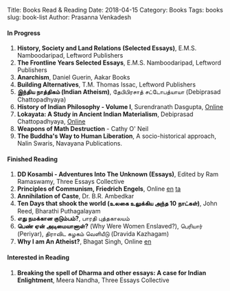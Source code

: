 ﻿Title: Books Read & Reading
Date: 2018-04-15
Category: Books
Tags: books
slug: book-list
Author: Prasanna Venkadesh

#### In Progress

1. **History, Society and Land Relations (Selected Essays)**, E.M.S. Namboodaripad, Leftword Publishers
2. **The Frontline Years Selected Essays**, E.M.S. Namboodaripad, Leftword Publishers
3. **Anarchism**, Daniel Guerin, Aakar Books
4. **Building Alternatives**, T.M. Thomas Issac, Leftword Publishers
5. **இந்திய நாத்திகம் (Indian Atheism)**, தேபிபிரசாத் சட்டோபத்யாயா (Debiprasad Chattopadhyaya)
6. **History of Indian Philosophy - Volume I**, Surendranath Dasgupta, [Online](https://www.wisdomlib.org/hinduism/book/a-history-of-indian-philosophy-volume-1)
7. **Lokayata: A Study in Ancient Indian Materialism**, Debiprasad Chattopadhyaya, [Online](https://archive.org/download/LokayataAStudyInAncientIndianMaterialismDebiprasadChattopadhyaya/)
8. **Weapons of Math Destruction** - Cathy O' Neil
9. **The Buddha's Way to Human Liberation**, A socio-historical approach, Nalin Swaris, Navayana Publications.

#### Finished Reading

1. **DD Kosambi - Adventures Into The Unknown (Essays)**, Edited by Ram Ramaswamy, Three Essays Collective
2. **Principles of Communism, Friedrich Engels**, Online [en](https://www.marxists.org/archive/marx/works/1847/11/prin-com.htm) [ta](https://www.marxists.org/tamil/marx/1847/prin-of-com.htm)
3. **Annihilation of Caste**, Dr. B.R. Ambedkar
4. **Ten Days that shook the world (உலகை உலுக்கிய அந்த 10 நாட்கள்)**, John Reed, Bharathi Puthagalayam
5. **எது நமக்கான குடும்பம்?**, பாரதி புத்தகாலயம்
6. **பெண் ஏன் அடிமையானாள்?** (Why Were Women Enslaved?), பெரியார் (Periyar), திராவிட கழகம் வெளியீடு (Dravida Kazhagam)
7. **Why I am An Atheist?**, Bhagat Singh, Online [en](https://www.marxists.org/archive/bhagat-singh/1930/10/05.htm)

#### Interested in Reading

1. **Breaking the spell of Dharma and other essays: A case for Indian Enlightment**, Meera Nandha, Three Essays Collective
